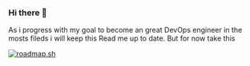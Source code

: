 ### Hi there 👋

As i progress with my goal to become an great DevOps engineer in the mosts fileds i will keep this Read me up to date.
But for now take this

[![roadmap.sh](https://api.roadmap.sh/v1-badge/tall/6578d1865145316d25f53bbe?variant=dark)](https://roadmap.sh)


<!--
**Clankcoll/clankcoll** is a ✨ _special_ ✨ repository because its `README.md` (this file) appears on your GitHub profile.

Here are some ideas to get you started:

- 🔭 I’m currently working on ...
- 🌱 I’m currently learning ...
- 👯 I’m looking to collaborate on ...
- 🤔 I’m looking for help with ...
- 💬 Ask me about ...
- 📫 How to reach me: ...
- 😄 Pronouns: ...
- ⚡ Fun fact: ...
-->
